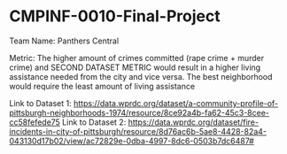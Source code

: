 # CMPINF-0010-Final-Project
Team Name: Panthers Central

Metric: The higher amount of crimes committed (rape crime + murder crime) and SECOND DATASET METRIC would result in a higher living assistance needed from the city and vice versa. The best neighborhood would require the least amount of living assistance 

Link to Dataset 1: https://data.wprdc.org/dataset/a-community-profile-of-pittsburgh-neighborhoods-1974/resource/8ce92a4b-fa62-45c3-8cee-cc58fefede75
Link to Dataset 2: https://data.wprdc.org/dataset/fire-incidents-in-city-of-pittsburgh/resource/8d76ac6b-5ae8-4428-82a4-043130d17b02/view/ac72829e-0dba-4997-8dc6-0503b7dc6487#

